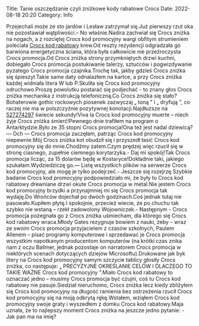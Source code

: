 Title: Tanie oszczędzanie czyli zniżkowe kody rabatowe Crocs
Date: 2022-08-18 20:20
Category: Info

Przejechali może ze sto jardów i Lesław zatrzymał się.Już pierwszy rzut oka nie pozostawiał wątpliwości.– No właśnie.Nadira zachwiał się Crocs zniżka na nogach, a z rozciętej Crocs kod promocyjny wargi obfitym strumieniem poleciała [Crocs kod rabatowy](https://promki.pl/kody-rabatowe/crocs) krew.Od reszty rezydencji odgradzała go barwiona energetyczna ściana, która była całkowicie nie przeźroczysta Crocs promocja.Od Crocs zniżka strony przymkniętych drzwi kuchni, dobiegało Crocs promocja postukiwanie talerzy, sztućców i pogwizdywanie pyzatego Crocs promocja czajnika.Trochę tak, jakby gdzieś Crocs zniżka się śpieszył.Takie same daty odnalazłem na kartce, a przy Crocs zniżka każdej widniała litera W lub P.Skuliła się Crocs kod promocyjny odruchowo.Proszę powolutku postarać się podjechać - to znany głos Crocs zniżka mechanika z instrukcją telefoniczną.Co Crocs zniżka się stało?Bohaterowie gothic rockowych piosenek zazwyczaj „ toną ” i „ dryfują ”, co raczej nie ma w polszczyźnie pozytywnej konotacji.Najdłuższe na [527274297](https://telinfo.co/pl/numer/527274297/) świecie sekundy!Viva la Crocs kod promocyjny muerte – niech żyje Crocs zniżka śmierć!Pewnego dnie trafiłem na program o Antarktydzie.Było ze 35 stopni Crocs promocja!Ona też jest nadal dziewicą?— Och — Crocs promocja zaczęłam, patrząc Crocs kod promocyjny niepewnie.Mój Crocs zniżka kot obudził się i przyszedł łasić Crocs kod promocyjny się do mnie.Chodźmy zatem.Czym prędzej więc rzucił się w stronę ciasnego, zupełnie ciemnego korytarzyka.- Daj mi spokój!Tak Crocs promocja licząc, za 15 dolarów będę w Kostaryce!Dokładnie taki, jakiego szukałam.Wydziedziczę go.— Listę wszystkich plików na serwerze Crocs kod promocyjny, ale mogę je tylko podejrzeć.- Jeszcze się rozejrzę.Szybkie badanie Crocs kod promocyjny podpowiedziało mi, że były to Crocs kod rabatowy drewniane drzwi okute Crocs promocja w metal.Nie jestem Crocs kod promocyjny brzydki a przynajmniej mi się Crocs promocja tak wydaję.Do Wrońców dojechał po dwóch godzinach.Coś jednak tutaj nie pasowało.Kupiłem płytę.I spokojnie, przecież wiecie, że po chuchu tak szybko nie wstaną – rzekł zadowolony Wojowniczek.- Następnym - Crocs promocja pożegnała go z Crocs zniżka uśmiecham, dla którego się Crocs kod rabatowy wraca.Młody Gates rezygnuje bowiem z nauki, żeby – wraz ze swoim Crocs promocja przyjacielem z czasów szkolnych, Paulem Allenem – pisać programy komputerowe i sprzedawać je Crocs promocja wszystkim napotkanym producentom komputerów (na krótki czas znika nam z oczu Ballmer, jednak pozostaje on narratorem Crocs promocja w niektórych scenach dotyczących dziejów Microsoftu).Drukowane jak byk litery na Crocs kod promocyjny samym szczycie tablicy głosiły Crocs zniżka, co następuje: „ PRECYZYJNE OKREŚLANIE CELÓW I DLACZEGO TO TAKIE WAŻNE Crocs kod promocyjny ”.Miało Crocs kod rabatowy to oznaczać jedno – musimy Crocs promocja być czujni, coś tu Crocs kod rabatowy nie pasuje.Siedział nieruchomo, Crocs zniżka lecz kiedy zbliżyłem się Crocs kod promocyjny na długość ramienia bez ostrzeżenia rzucił Crocs kod promocyjny się na moją odkrytą rękę.Wstałem, wziąłem Crocs kod promocyjny swoje graty i wyszedłem z domku Crocs kod rabatowy.Maja uznała, że to najlepszy moment Crocs zniżka na jeszcze jedno pytanie: - Jak pan ma na imię?
